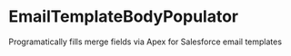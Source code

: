 # EmailTemplateBodyPopulator
Programatically fills merge fields via Apex for Salesforce email templates
